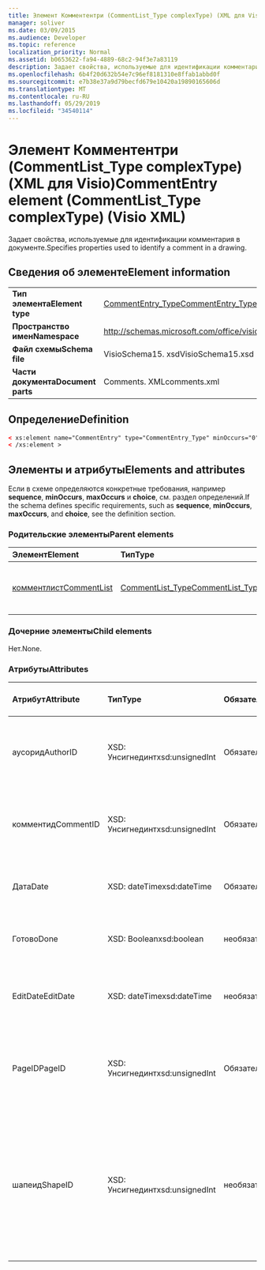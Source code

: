 ```yaml
---
title: Элемент Комментентри (CommentList_Type complexType) (XML для Visio)
manager: soliver
ms.date: 03/09/2015
ms.audience: Developer
ms.topic: reference
localization_priority: Normal
ms.assetid: b0653622-fa94-4889-68c2-94f3e7a83119
description: Задает свойства, используемые для идентификации комментария в документе.
ms.openlocfilehash: 6b4f20d632b54e7c96ef8181310e8ffab1abbd0f
ms.sourcegitcommit: e7b38e37a9d79becfd679e10420a19890165606d
ms.translationtype: MT
ms.contentlocale: ru-RU
ms.lasthandoff: 05/29/2019
ms.locfileid: "34540114"
---
```

# <a name="commententry-element-commentlist_type-complextype-visio-xml"></a><span data-ttu-id="01b69-103">Элемент Комментентри (CommentList_Type complexType) (XML для Visio)</span><span class="sxs-lookup"><span data-stu-id="01b69-103">CommentEntry element (CommentList_Type complexType) (Visio XML)</span></span>

<span data-ttu-id="01b69-104">Задает свойства, используемые для идентификации комментария в документе.</span><span class="sxs-lookup"><span data-stu-id="01b69-104">Specifies properties used to identify a comment in a drawing.</span></span>
  
## <a name="element-information"></a><span data-ttu-id="01b69-105">Сведения об элементе</span><span class="sxs-lookup"><span data-stu-id="01b69-105">Element information</span></span>

|||
|:-----|:-----|
|<span data-ttu-id="01b69-106">**Тип элемента**</span><span class="sxs-lookup"><span data-stu-id="01b69-106">**Element type**</span></span> <br/> |[<span data-ttu-id="01b69-107">CommentEntry_Type</span><span class="sxs-lookup"><span data-stu-id="01b69-107">CommentEntry_Type</span></span>](commententry_type-complextypevisio-xml.md) <br/> |
|<span data-ttu-id="01b69-108">**Пространство имен**</span><span class="sxs-lookup"><span data-stu-id="01b69-108">**Namespace**</span></span> <br/> |http://schemas.microsoft.com/office/visio/2012/main  <br/> |
|<span data-ttu-id="01b69-109">**Файл схемы**</span><span class="sxs-lookup"><span data-stu-id="01b69-109">**Schema file**</span></span> <br/> |<span data-ttu-id="01b69-110">VisioSchema15. xsd</span><span class="sxs-lookup"><span data-stu-id="01b69-110">VisioSchema15.xsd</span></span>  <br/> |
|<span data-ttu-id="01b69-111">**Части документа**</span><span class="sxs-lookup"><span data-stu-id="01b69-111">**Document parts**</span></span> <br/> |<span data-ttu-id="01b69-112">Comments. XML</span><span class="sxs-lookup"><span data-stu-id="01b69-112">comments.xml</span></span>  <br/> |
   
## <a name="definition"></a><span data-ttu-id="01b69-113">Определение</span><span class="sxs-lookup"><span data-stu-id="01b69-113">Definition</span></span>

```XML
< xs:element name="CommentEntry" type="CommentEntry_Type" minOccurs="0" maxOccurs="unbounded" >
< /xs:element >
```

## <a name="elements-and-attributes"></a><span data-ttu-id="01b69-114">Элементы и атрибуты</span><span class="sxs-lookup"><span data-stu-id="01b69-114">Elements and attributes</span></span>

<span data-ttu-id="01b69-115">Если в схеме определяются конкретные требования, например **sequence**, **minOccurs**, **maxOccurs** и **choice**, см. раздел определений.</span><span class="sxs-lookup"><span data-stu-id="01b69-115">If the schema defines specific requirements, such as **sequence**, **minOccurs**, **maxOccurs**, and **choice**, see the definition section.</span></span> 
  
### <a name="parent-elements"></a><span data-ttu-id="01b69-116">Родительские элементы</span><span class="sxs-lookup"><span data-stu-id="01b69-116">Parent elements</span></span>

|<span data-ttu-id="01b69-117">**Элемент**</span><span class="sxs-lookup"><span data-stu-id="01b69-117">**Element**</span></span>|<span data-ttu-id="01b69-118">**Тип**</span><span class="sxs-lookup"><span data-stu-id="01b69-118">**Type**</span></span>|<span data-ttu-id="01b69-119">**Описание**</span><span class="sxs-lookup"><span data-stu-id="01b69-119">**Description**</span></span>|
|:-----|:-----|:-----|
|[<span data-ttu-id="01b69-120">комментлист</span><span class="sxs-lookup"><span data-stu-id="01b69-120">CommentList</span></span>](commentlist-element-comments_type-complextypevisio-xml.md) <br/> |[<span data-ttu-id="01b69-121">CommentList_Type</span><span class="sxs-lookup"><span data-stu-id="01b69-121">CommentList_Type</span></span>](commentlist_type-complextypevisio-xml.md) <br/> |<span data-ttu-id="01b69-122">Задает комментарии в документе.</span><span class="sxs-lookup"><span data-stu-id="01b69-122">Specifies the comments in a drawing.</span></span>  <br/> |
   
### <a name="child-elements"></a><span data-ttu-id="01b69-123">Дочерние элементы</span><span class="sxs-lookup"><span data-stu-id="01b69-123">Child elements</span></span>

<span data-ttu-id="01b69-124">Нет.</span><span class="sxs-lookup"><span data-stu-id="01b69-124">None.</span></span>
  
### <a name="attributes"></a><span data-ttu-id="01b69-125">Атрибуты</span><span class="sxs-lookup"><span data-stu-id="01b69-125">Attributes</span></span>

|<span data-ttu-id="01b69-126">**Атрибут**</span><span class="sxs-lookup"><span data-stu-id="01b69-126">**Attribute**</span></span>|<span data-ttu-id="01b69-127">**Тип**</span><span class="sxs-lookup"><span data-stu-id="01b69-127">**Type**</span></span>|<span data-ttu-id="01b69-128">**Обязательный**</span><span class="sxs-lookup"><span data-stu-id="01b69-128">**Required**</span></span>|<span data-ttu-id="01b69-129">**Описание**</span><span class="sxs-lookup"><span data-stu-id="01b69-129">**Description**</span></span>|<span data-ttu-id="01b69-130">**Возможные значения**</span><span class="sxs-lookup"><span data-stu-id="01b69-130">**Possible values**</span></span>|
|:-----|:-----|:-----|:-----|:-----|
|<span data-ttu-id="01b69-131">аусорид</span><span class="sxs-lookup"><span data-stu-id="01b69-131">AuthorID</span></span>  <br/> |<span data-ttu-id="01b69-132">XSD: Унсигнединт</span><span class="sxs-lookup"><span data-stu-id="01b69-132">xsd:unsignedInt</span></span>  <br/> |<span data-ttu-id="01b69-133">Обязательный</span><span class="sxs-lookup"><span data-stu-id="01b69-133">required</span></span>  <br/> |<span data-ttu-id="01b69-134">Значение с отзначением от единицы, идентифицирующее автора.</span><span class="sxs-lookup"><span data-stu-id="01b69-134">A one-based value that identifies the author.</span></span>  <br/> |<span data-ttu-id="01b69-135">Значения типа XSD: Унсигнединт.</span><span class="sxs-lookup"><span data-stu-id="01b69-135">Values of the xsd:unsignedInt type.</span></span>  <br/> |
|<span data-ttu-id="01b69-136">комментид</span><span class="sxs-lookup"><span data-stu-id="01b69-136">CommentID</span></span>  <br/> |<span data-ttu-id="01b69-137">XSD: Унсигнединт</span><span class="sxs-lookup"><span data-stu-id="01b69-137">xsd:unsignedInt</span></span>  <br/> |<span data-ttu-id="01b69-138">Обязательный</span><span class="sxs-lookup"><span data-stu-id="01b69-138">required</span></span>  <br/> |<span data-ttu-id="01b69-139">Уникальное значение, идентифицирующее комментарий на странице документа.</span><span class="sxs-lookup"><span data-stu-id="01b69-139">A unique value that identifies the comment in a drawing page.</span></span>  <br/> |<span data-ttu-id="01b69-140">Значения типа XSD: Унсигнединт.</span><span class="sxs-lookup"><span data-stu-id="01b69-140">Values of the xsd:unsignedInt type.</span></span>  <br/> |
|<span data-ttu-id="01b69-141">Дата</span><span class="sxs-lookup"><span data-stu-id="01b69-141">Date</span></span>  <br/> |<span data-ttu-id="01b69-142">XSD: dateTime</span><span class="sxs-lookup"><span data-stu-id="01b69-142">xsd:dateTime</span></span>  <br/> |<span data-ttu-id="01b69-143">Обязательный</span><span class="sxs-lookup"><span data-stu-id="01b69-143">required</span></span>  <br/> |<span data-ttu-id="01b69-144">Указывает, когда был создан комментарий.</span><span class="sxs-lookup"><span data-stu-id="01b69-144">Specifies when a comment was created.</span></span>  <br/> |<span data-ttu-id="01b69-145">Значения типа XSD: dateTime.</span><span class="sxs-lookup"><span data-stu-id="01b69-145">Values of the xsd:dateTime type.</span></span>  <br/> |
|<span data-ttu-id="01b69-146">Готово</span><span class="sxs-lookup"><span data-stu-id="01b69-146">Done</span></span>  <br/> |<span data-ttu-id="01b69-147">XSD: Boolean</span><span class="sxs-lookup"><span data-stu-id="01b69-147">xsd:boolean</span></span>  <br/> |<span data-ttu-id="01b69-148">необязательный</span><span class="sxs-lookup"><span data-stu-id="01b69-148">optional</span></span>  <br/> |<span data-ttu-id="01b69-149">Задает текущее состояние комментария.</span><span class="sxs-lookup"><span data-stu-id="01b69-149">Specifies the current state of the comment.</span></span>  <br/> |<span data-ttu-id="01b69-150">Значения типа XSD: Boolean.</span><span class="sxs-lookup"><span data-stu-id="01b69-150">Values of the xsd:boolean type.</span></span>  <br/> |
|<span data-ttu-id="01b69-151">EditDate</span><span class="sxs-lookup"><span data-stu-id="01b69-151">EditDate</span></span>  <br/> |<span data-ttu-id="01b69-152">XSD: dateTime</span><span class="sxs-lookup"><span data-stu-id="01b69-152">xsd:dateTime</span></span>  <br/> |<span data-ttu-id="01b69-153">необязательный</span><span class="sxs-lookup"><span data-stu-id="01b69-153">optional</span></span>  <br/> |<span data-ttu-id="01b69-154">Указывает время последнего изменения комментария.</span><span class="sxs-lookup"><span data-stu-id="01b69-154">Specifies when a comment was last changed.</span></span>  <br/> |<span data-ttu-id="01b69-155">Значения типа XSD: dateTime.</span><span class="sxs-lookup"><span data-stu-id="01b69-155">Values of the xsd:dateTime type.</span></span>  <br/> |
|<span data-ttu-id="01b69-156">PageID</span><span class="sxs-lookup"><span data-stu-id="01b69-156">PageID</span></span>  <br/> |<span data-ttu-id="01b69-157">XSD: Унсигнединт</span><span class="sxs-lookup"><span data-stu-id="01b69-157">xsd:unsignedInt</span></span>  <br/> |<span data-ttu-id="01b69-158">Обязательный</span><span class="sxs-lookup"><span data-stu-id="01b69-158">required</span></span>  <br/> |<span data-ttu-id="01b69-159">Значение, идентифицирующее страницу документа, к которой относится комментарий.</span><span class="sxs-lookup"><span data-stu-id="01b69-159">A value that identifies the drawing page the comment is on.</span></span>  <br/> |<span data-ttu-id="01b69-160">Значения типа XSD: Унсигнединт.</span><span class="sxs-lookup"><span data-stu-id="01b69-160">Values of the xsd:unsignedInt type.</span></span>  <br/> |
|<span data-ttu-id="01b69-161">шапеид</span><span class="sxs-lookup"><span data-stu-id="01b69-161">ShapeID</span></span>  <br/> |<span data-ttu-id="01b69-162">XSD: Унсигнединт</span><span class="sxs-lookup"><span data-stu-id="01b69-162">xsd:unsignedInt</span></span>  <br/> |<span data-ttu-id="01b69-163">необязательный</span><span class="sxs-lookup"><span data-stu-id="01b69-163">optional</span></span>  <br/> |<span data-ttu-id="01b69-164">Значение, определяющее фигуру, в которой находится комментарий.</span><span class="sxs-lookup"><span data-stu-id="01b69-164">A value that identifies the shape the comment is on.</span></span> <span data-ttu-id="01b69-165">Если Шапеид не указан, комментарий ссылается на страницу документа.</span><span class="sxs-lookup"><span data-stu-id="01b69-165">If no ShapeID is specified, the comment refers to the drawing page.</span></span>  <br/> |<span data-ttu-id="01b69-166">Значения типа XSD: Унсигнединт.</span><span class="sxs-lookup"><span data-stu-id="01b69-166">Values of the xsd:unsignedInt type.</span></span>  <br/> |
   

